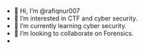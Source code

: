 - 👋 Hi, I’m @rafiqnur007
- 👀 I’m interested in CTF and cyber security. 
- 🌱 I’m currently learning cyber security. 
- 💞️ I’m looking to collaborate on Forensics.
- 

<!---
rafiqnur007/rafiqnur007 is a ✨ special ✨ repository because its `README.md` (this file) appears on your GitHub profile.
You can click the Preview link to take a look at your changes.
--->
